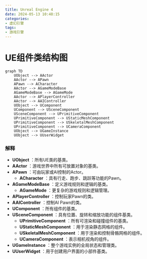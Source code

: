```yaml
---
title: Unreal Engine 4
date: 2024-05-13 10:48:15
categories:
- 虚幻引擎
tags:
- 游戏引擎
---
```

# UE组件类结构图

```mermaid
graph TD
    UObject --> AActor
    AActor --> APawn
    APawn --> ACharacter
    AActor --> AGameModeBase
    AGameModeBase --> AGameMode
    AActor --> APlayerController
    AActor --> AAIController
    UObject --> UComponent
    UComponent --> USceneComponent
    USceneComponent --> UPrimitiveComponent
    UPrimitiveComponent --> UStaticMeshComponent
    UPrimitiveComponent --> USkeletalMeshComponent
    UPrimitiveComponent --> UCameraComponent
    UObject --> UGameInstance
    UObject --> UUserWidget
```


### 解释

* **UObject** ：所有UE类的基类。
* **AActor** ：游戏世界中所有可放置对象的基类。
* **APawn** ：可由玩家或AI控制的Actor。
  * **ACharacter** ：具有行走、跑步、跳跃等功能的Pawn。
* **AGameModeBase** ：定义游戏规则和逻辑的基类。
  * **AGameMode** ：更复杂的游戏规则和逻辑管理。
* **APlayerController** ：控制玩家Pawn的类。
* **AAIController** ：控制AI Pawn的类。
* **UComponent** ：所有组件的基类。
* **USceneComponent** ：具有位置、旋转和缩放功能的组件基类。
  * **UPrimitiveComponent** ：所有可渲染和碰撞组件的基类。
  * **UStaticMeshComponent** ：用于渲染静态网格的组件。
  * **USkeletalMeshComponent** ：用于渲染和控制骨骼网格的组件。
  * **UCameraComponent** ：表示相机视角的组件。
* **UGameInstance** ：整个游戏实例的全局状态和管理类。
* **UUserWidget** ：用于创建用户界面的小部件基类。
